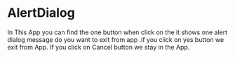 # AlertDialog
In This App you can find the one  button when click on the it shows one  alert dialog message do you want to exit from app .if you click on yes button we exit from App. If you click on Cancel button we stay in the App.
